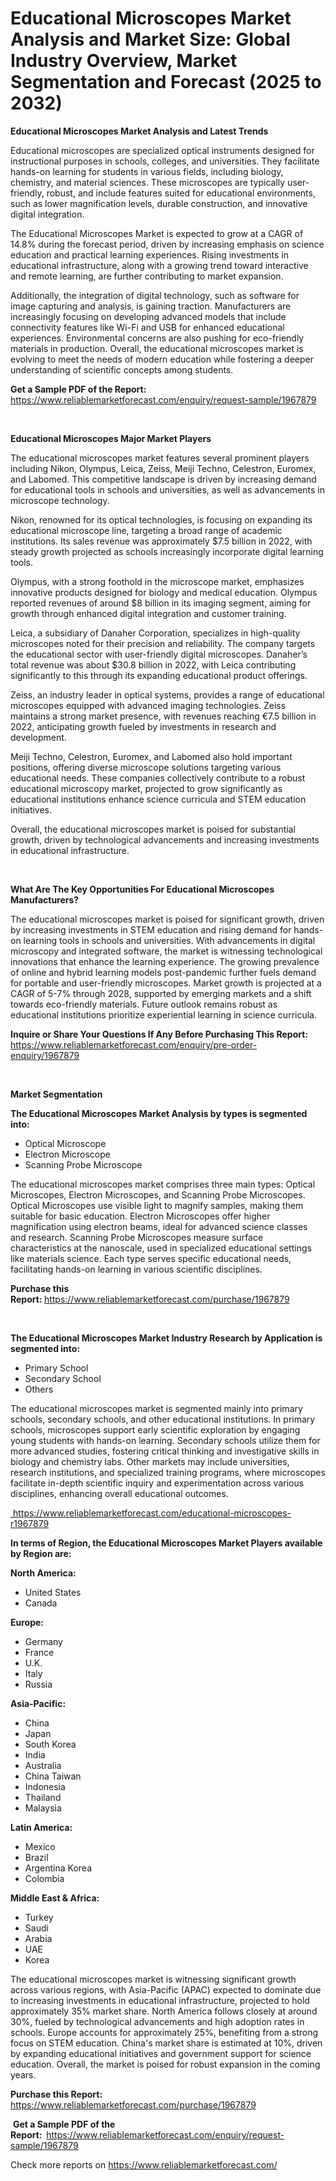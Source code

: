 <p><h1>Educational Microscopes Market Analysis and Market Size: Global Industry Overview, Market Segmentation and Forecast (2025 to 2032)</h1></p><p><strong>Educational Microscopes Market Analysis and Latest Trends</strong></p>
<p><p>Educational microscopes are specialized optical instruments designed for instructional purposes in schools, colleges, and universities. They facilitate hands-on learning for students in various fields, including biology, chemistry, and material sciences. These microscopes are typically user-friendly, robust, and include features suited for educational environments, such as lower magnification levels, durable construction, and innovative digital integration.</p><p>The Educational Microscopes Market is expected to grow at a CAGR of 14.8% during the forecast period, driven by increasing emphasis on science education and practical learning experiences. Rising investments in educational infrastructure, along with a growing trend toward interactive and remote learning, are further contributing to market expansion. </p><p>Additionally, the integration of digital technology, such as software for image capturing and analysis, is gaining traction. Manufacturers are increasingly focusing on developing advanced models that include connectivity features like Wi-Fi and USB for enhanced educational experiences. Environmental concerns are also pushing for eco-friendly materials in production. Overall, the educational microscopes market is evolving to meet the needs of modern education while fostering a deeper understanding of scientific concepts among students.</p></p>
<p><strong>Get a Sample PDF of the Report:&nbsp;</strong> <a href="https://www.reliablemarketforecast.com/enquiry/request-sample/1967879?utm_campaign=3344&utm_medium=2&utm_source=Github&utm_content=ia&utm_term=10042025&utm_id=educational-microscopes">https://www.reliablemarketforecast.com/enquiry/request-sample/1967879</a></p>
<p>&nbsp;</p>
<p><strong>Educational Microscopes Major Market Players</strong></p>
<p><p>The educational microscopes market features several prominent players including Nikon, Olympus, Leica, Zeiss, Meiji Techno, Celestron, Euromex, and Labomed. This competitive landscape is driven by increasing demand for educational tools in schools and universities, as well as advancements in microscope technology.</p><p>Nikon, renowned for its optical technologies, is focusing on expanding its educational microscope line, targeting a broad range of academic institutions. Its sales revenue was approximately $7.5 billion in 2022, with steady growth projected as schools increasingly incorporate digital learning tools.</p><p>Olympus, with a strong foothold in the microscope market, emphasizes innovative products designed for biology and medical education. Olympus reported revenues of around $8 billion in its imaging segment, aiming for growth through enhanced digital integration and customer training.</p><p>Leica, a subsidiary of Danaher Corporation, specializes in high-quality microscopes noted for their precision and reliability. The company targets the educational sector with user-friendly digital microscopes. Danaher’s total revenue was about $30.8 billion in 2022, with Leica contributing significantly to this through its expanding educational product offerings.</p><p>Zeiss, an industry leader in optical systems, provides a range of educational microscopes equipped with advanced imaging technologies. Zeiss maintains a strong market presence, with revenues reaching €7.5 billion in 2022, anticipating growth fueled by investments in research and development.</p><p>Meiji Techno, Celestron, Euromex, and Labomed also hold important positions, offering diverse microscope solutions targeting various educational needs. These companies collectively contribute to a robust educational microscopy market, projected to grow significantly as educational institutions enhance science curricula and STEM education initiatives.</p><p>Overall, the educational microscopes market is poised for substantial growth, driven by technological advancements and increasing investments in educational infrastructure.</p></p>
<p>&nbsp;</p>
<p><strong>What Are The Key Opportunities For Educational Microscopes Manufacturers?</strong></p>
<p><p>The educational microscopes market is poised for significant growth, driven by increasing investments in STEM education and rising demand for hands-on learning tools in schools and universities. With advancements in digital microscopy and integrated software, the market is witnessing technological innovations that enhance the learning experience. The growing prevalence of online and hybrid learning models post-pandemic further fuels demand for portable and user-friendly microscopes. Market growth is projected at a CAGR of 5-7% through 2028, supported by emerging markets and a shift towards eco-friendly materials. Future outlook remains robust as educational institutions prioritize experiential learning in science curricula.</p></p>
<p><strong>Inquire or Share Your Questions If Any Before Purchasing This Report:</strong> <a href="https://www.reliablemarketforecast.com/enquiry/pre-order-enquiry/1967879?utm_campaign=3344&utm_medium=2&utm_source=Github&utm_content=ia&utm_term=10042025&utm_id=educational-microscopes">https://www.reliablemarketforecast.com/enquiry/pre-order-enquiry/1967879</a></p>
<p>&nbsp;</p>
<p><strong>Market Segmentation</strong></p>
<p><strong>The Educational Microscopes Market Analysis by types is segmented into:</strong></p>
<p><ul><li>Optical Microscope</li><li>Electron Microscope</li><li>Scanning Probe Microscope</li></ul></p>
<p><p>The educational microscopes market comprises three main types: Optical Microscopes, Electron Microscopes, and Scanning Probe Microscopes. Optical Microscopes use visible light to magnify samples, making them suitable for basic education. Electron Microscopes offer higher magnification using electron beams, ideal for advanced science classes and research. Scanning Probe Microscopes measure surface characteristics at the nanoscale, used in specialized educational settings like materials science. Each type serves specific educational needs, facilitating hands-on learning in various scientific disciplines.</p></p>
<p><strong>Purchase this Report:&nbsp;</strong><a href="https://www.reliablemarketforecast.com/purchase/1967879?utm_campaign=3344&utm_medium=2&utm_source=Github&utm_content=ia&utm_term=10042025&utm_id=educational-microscopes">https://www.reliablemarketforecast.com/purchase/1967879</a></p>
<p>&nbsp;</p>
<p><strong>The Educational Microscopes Market Industry Research by Application is segmented into:</strong></p>
<p><ul><li>Primary School</li><li>Secondary School</li><li>Others</li></ul></p>
<p><p>The educational microscopes market is segmented mainly into primary schools, secondary schools, and other educational institutions. In primary schools, microscopes support early scientific exploration by engaging young students with hands-on learning. Secondary schools utilize them for more advanced studies, fostering critical thinking and investigative skills in biology and chemistry labs. Other markets may include universities, research institutions, and specialized training programs, where microscopes facilitate in-depth scientific inquiry and experimentation across various disciplines, enhancing overall educational outcomes.</p></p>
<p><a href="https://www.reliablemarketforecast.com/educational-microscopes-r1967879?utm_campaign=3344&utm_medium=2&utm_source=Github&utm_content=ia&utm_term=10042025&utm_id=educational-microscopes">&nbsp;https://www.reliablemarketforecast.com/educational-microscopes-r1967879</a></p>
<p><strong>In terms of Region, the Educational Microscopes Market Players available by Region are:</strong></p>
<p>
    <p> <strong> North America: </strong>
        <ul>
            <li>United States</li>
            <li>Canada</li>
        </ul>
        </p> 
    <p> <strong> Europe: </strong>
        <ul>
            <li>Germany</li>
            <li>France</li>
            <li>U.K.</li>
            <li>Italy</li>
            <li>Russia</li>
        </ul>
        </p> 
    <p> <strong> Asia-Pacific: </strong>
        <ul>
            <li>China</li>
            <li>Japan</li>
            <li>South Korea</li>
            <li>India</li>
            <li>Australia</li>
            <li>China Taiwan</li>
            <li>Indonesia</li>
            <li>Thailand</li>
            <li>Malaysia</li>
        </ul>
        </p> 
    <p> <strong> Latin America: </strong>
        <ul>
            <li>Mexico</li>
            <li>Brazil</li>
            <li>Argentina Korea</li>
            <li>Colombia</li>
        </ul>
        </p> 
    <p> <strong> Middle East & Africa: </strong>
        <ul>
            <li>Turkey</li>
            <li>Saudi</li>
            <li>Arabia</li>
            <li>UAE</li>
            <li>Korea</li>
        </ul>
    </p>
    </p>
<p><p>The educational microscopes market is witnessing significant growth across various regions, with Asia-Pacific (APAC) expected to dominate due to increasing investments in educational infrastructure, projected to hold approximately 35% market share. North America follows closely at around 30%, fueled by technological advancements and high adoption rates in schools. Europe accounts for approximately 25%, benefiting from a strong focus on STEM education. China's market share is estimated at 10%, driven by expanding educational initiatives and government support for science education. Overall, the market is poised for robust expansion in the coming years.</p></p>
<p><strong>Purchase this Report: </strong><a href="https://www.reliablemarketforecast.com/purchase/1967879?utm_campaign=3344&utm_medium=2&utm_source=Github&utm_content=ia&utm_term=10042025&utm_id=educational-microscopes">https://www.reliablemarketforecast.com/purchase/1967879</a></p>
<p>&nbsp;<strong>Get a Sample PDF of the Report:&nbsp;&nbsp;</strong><a href="https://www.reliablemarketforecast.com/enquiry/request-sample/1967879?utm_campaign=3344&utm_medium=2&utm_source=Github&utm_content=ia&utm_term=10042025&utm_id=educational-microscopes">https://www.reliablemarketforecast.com/enquiry/request-sample/1967879</a></p>
<p><strong></strong></p>
<p>Check more reports on <a href="https://www.reliablemarketforecast.com/?utm_campaign=3344&utm_medium=2&utm_source=Github&utm_content=ia&utm_term=10042025&utm_id=educational-microscopes">https://www.reliablemarketforecast.com/</a></p>